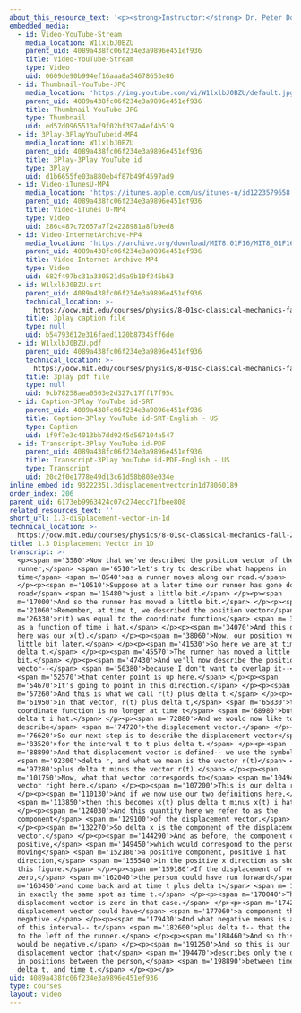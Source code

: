 ```yaml
---
about_this_resource_text: '<p><strong>Instructor:</strong> Dr. Peter Dourmashkin</p>'
embedded_media:
  - id: Video-YouTube-Stream
    media_location: W1lxlbJ0BZU
    parent_uid: 4089a438fc06f234e3a9896e451ef936
    title: Video-YouTube-Stream
    type: Video
    uid: 0609de90b994ef16aaa8a54678653e86
  - id: Thumbnail-YouTube-JPG
    media_location: 'https://img.youtube.com/vi/W1lxlbJ0BZU/default.jpg'
    parent_uid: 4089a438fc06f234e3a9896e451ef936
    title: Thumbnail-YouTube-JPG
    type: Thumbnail
    uid: ed57d0965513af9f02bf397a4ef4b519
  - id: 3Play-3PlayYouTubeid-MP4
    media_location: W1lxlbJ0BZU
    parent_uid: 4089a438fc06f234e3a9896e451ef936
    title: 3Play-3Play YouTube id
    type: 3Play
    uid: d1b6655fe03a880eb4f87b49f4597ad9
  - id: Video-iTunesU-MP4
    media_location: 'https://itunes.apple.com/us/itunes-u/id1223579658'
    parent_uid: 4089a438fc06f234e3a9896e451ef936
    title: Video-iTunes U-MP4
    type: Video
    uid: 286c487c72657a7f24228981a8fb9ed8
  - id: Video-InternetArchive-MP4
    media_location: 'https://archive.org/download/MIT8.01F16/MIT8_01F16_L01v03_360p.mp4'
    parent_uid: 4089a438fc06f234e3a9896e451ef936
    title: Video-Internet Archive-MP4
    type: Video
    uid: 682f497bc31a330521d9a9b10f245b63
  - id: W1lxlbJ0BZU.srt
    parent_uid: 4089a438fc06f234e3a9896e451ef936
    technical_location: >-
      https://ocw.mit.edu/courses/physics/8-01sc-classical-mechanics-fall-2016/week-1-kinematics/1.3-displacement-vector-in-1d/1.3-displacement-vector-in-1d/W1lxlbJ0BZU.srt
    title: 3play caption file
    type: null
    uid: b54793612e316faed1120b87345ff6de
  - id: W1lxlbJ0BZU.pdf
    parent_uid: 4089a438fc06f234e3a9896e451ef936
    technical_location: >-
      https://ocw.mit.edu/courses/physics/8-01sc-classical-mechanics-fall-2016/week-1-kinematics/1.3-displacement-vector-in-1d/1.3-displacement-vector-in-1d/W1lxlbJ0BZU.pdf
    title: 3play pdf file
    type: null
    uid: 9cb78258aea0503e2d327c17ff17f95c
  - id: Caption-3Play YouTube id-SRT
    parent_uid: 4089a438fc06f234e3a9896e451ef936
    title: Caption-3Play YouTube id-SRT-English - US
    type: Caption
    uid: 1f9f7e3c4013bb7dd9245d567104a547
  - id: Transcript-3Play YouTube id-PDF
    parent_uid: 4089a438fc06f234e3a9896e451ef936
    title: Transcript-3Play YouTube id-PDF-English - US
    type: Transcript
    uid: 20c2f0e1778e49d13c61d58b808e034e
inline_embed_id: 93222351.3displacementvectorin1d78060189
order_index: 206
parent_uid: 6173eb9963424c07c274ecc71fbee808
related_resources_text: ''
short_url: 1.3-displacement-vector-in-1d
technical_location: >-
  https://ocw.mit.edu/courses/physics/8-01sc-classical-mechanics-fall-2016/week-1-kinematics/1.3-displacement-vector-in-1d/1.3-displacement-vector-in-1d
title: 1.3 Displacement Vector in 1D
transcript: >-
  <p><span m='3580'>Now that we've described the position vector of the
  runner,</span> <span m='6510'>let's try to describe what happens in
  time</span> <span m='8540'>as a runner moves along our road.</span>
  </p><p><span m='10510'>Suppose at a later time our runner has gone down the
  road</span> <span m='15480'>just a little bit.</span> </p><p><span
  m='17000'>And so the runner has moved a little bit.</span> </p><p><span
  m='21060'>Remember, at time t, we described the position vector</span> <span
  m='26330'>r(t) was equal to the coordinate function</span> <span m='31060'>x
  as a function of time i hat.</span> </p><p><span m='34070'>And this distance
  here was our x(t).</span> </p><p><span m='38060'>Now, our position vector a
  little bit later.</span> </p><p><span m='41530'>So here we are at time t plus
  delta t.</span> </p><p><span m='45570'>The runner has moved a little
  bit.</span> </p><p><span m='47430'>And we'll now describe the position
  vector--</span> <span m='50380'>because I don't want to overlap it--</span>
  <span m='52570'>that center point is up here.</span> </p><p><span
  m='54670'>It's going to point in this direction.</span> </p><p><span
  m='57260'>And this is what we call r(t) plus delta t.</span> </p><p><span
  m='61950'>In that vector, r(t) plus delta t,</span> <span m='65830'>the
  coordinate function is no longer at time t</span> <span m='68980'>but t plus
  delta t i hat.</span> </p><p><span m='72880'>And we would now like to
  describe</span> <span m='74720'>the displacement vector.</span> </p><p><span
  m='76620'>So our next step is to describe the displacement vector</span> <span
  m='83520'>for the interval t to t plus delta t.</span> </p><p><span
  m='88890'>And that displacement vector is defined-- we use the symbol</span>
  <span m='92300'>delta r, and what we mean is the vector r(t)</span> <span
  m='97280'>plus delta t minus the vector r(t).</span> </p><p><span
  m='101750'>Now, what that vector corresponds to</span> <span m='104940'>is the
  vector right here.</span> </p><p><span m='107200'>This is our delta r.</span>
  </p><p><span m='110130'>And if we now use our two definitions here,</span>
  <span m='113850'>then this becomes x(t) plus delta t minus x(t) i hat.</span>
  </p><p><span m='124030'>And this quantity here we refer to as the
  component</span> <span m='129100'>of the displacement vector.</span>
  </p><p><span m='132270'>So delta x is the component of the displacement
  vector.</span> </p><p><span m='144290'>And as before, the component can be
  positive,</span> <span m='149450'>which would correspond to the person
  moving</span> <span m='152180'>a positive component, positive i hat
  direction,</span> <span m='155540'>in the positive x direction as shown in
  this figure.</span> </p><p><span m='159180'>If the displacement of vector is
  zero,</span> <span m='162040'>the person could have run forward</span> <span
  m='163450'>and come back and at time t plus delta t</span> <span m='166510'>be
  in exactly the same spot as time t.</span> </p><p><span m='170040'>The
  displacement vector is zero in that case.</span> </p><p><span m='174240'>The
  displacement vector could have</span> <span m='177060'>a component that's
  negative.</span> </p><p><span m='179430'>And what negative means is at the end
  of this interval-- t</span> <span m='182600'>plus delta t-- that the person is
  to the left of the runner.</span> </p><p><span m='188460'>And so this quantity
  would be negative.</span> </p><p><span m='191250'>And so this is our crucial
  displacement vector that</span> <span m='194470'>describes only the difference
  in positions between the person,</span> <span m='198890'>between time t plus
  delta t, and time t.</span> </p><p></p>
uid: 4089a438fc06f234e3a9896e451ef936
type: courses
layout: video
---
```

